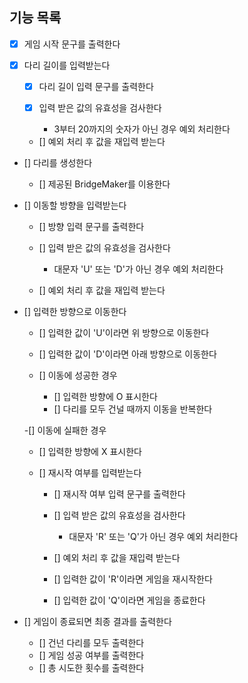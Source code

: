 ## 기능 목록

- [x] 게임 시작 문구를 출력한다

- [x] 다리 길이를 입력받는다

  - [x] 다리 길이 입력 문구를 출력한다

  - [x] 입력 받은 값의 유효성을 검사한다
    - 3부터 20까지의 숫자가 아닌 경우 예외 처리한다
  - [] 예외 처리 후 값을 재입력 받는다

- [] 다리를 생성한다

  - [] 제공된 BridgeMaker를 이용한다

- [] 이동할 방향을 입력받는다

  - [] 방향 입력 문구를 출력한다

  - [] 입력 받은 값의 유효성을 검사한다
    - 대문자 'U' 또는 'D'가 아닌 경우 예외 처리한다
  - [] 예외 처리 후 값을 재입력 받는다

- [] 입력한 방향으로 이동한다

  - [] 입력한 값이 'U'이라면 위 방향으로 이동한다
  - [] 입력한 값이 'D'이라면 아래 방향으로 이동한다

  - [] 이동에 성공한 경우

    - [] 입력한 방향에 O 표시한다
    - [] 다리를 모두 건널 때까지 이동을 반복한다

  -[] 이동에 실패한 경우

  - [] 입력한 방향에 X 표시한다

  - [] 재시작 여부를 입력받는다

    - [] 재시작 여부 입력 문구를 출력한다

    - [] 입력 받은 값의 유효성을 검사한다
      - 대문자 'R' 또는 'Q'가 아닌 경우 예외 처리한다
    - [] 예외 처리 후 값을 재입력 받는다

    - [] 입력한 값이 'R'이라면 게임을 재시작한다
    - [] 입력한 값이 'Q'이라면 게임을 종료한다

- [] 게임이 종료되면 최종 결과를 출력한다

  - [] 건넌 다리를 모두 출력한다
  - [] 게임 성공 여부를 출력한다
  - [] 총 시도한 횟수를 출력한다
